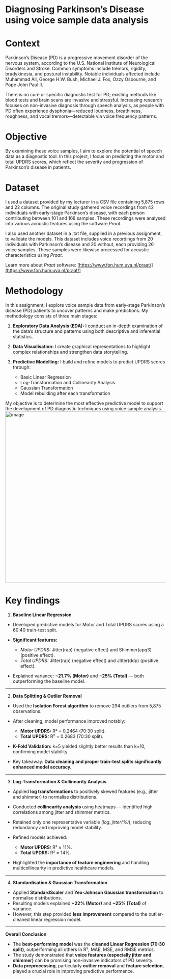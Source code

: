 # Diagnosing Parkinson’s Disease using voice sample data analysis
# Context
Parkinson’s Disease (PD) is a progressive movement disorder of the nervous system, according to the U.S. National Institute of Neurological Disorders and Stroke. Common symptoms include tremors, rigidity, bradykinesia, and postural instability. Notable individuals affected include Muhammad Ali, George H.W. Bush, Michael J. Fox, Ozzy Osbourne, and Pope John Paul II.

There is no cure or specific diagnostic test for PD; existing methods like blood tests and brain scans are invasive and stressful. Increasing research focuses on non-invasive diagnosis through speech analysis, as people with PD often experience dysphonia—reduced loudness, breathiness, roughness, and vocal tremors—detectable via voice frequency patterns.
# Objective
By examining these voice samples, I aim to explore the potential of speech data as a diagnostic tool. In this project, I focus on predicting the motor and total UPDRS scores, which reflect the severity and progression of Parkinson’s disease in patients.
# Dataset
I used a dataset provided by my lecturer in a CSV file containing 5,875 rows and 22 columns. The original study gathered voice recordings from 42 individuals with early-stage Parkinson’s disease, with each person contributing between 101 and 168 samples. These recordings were analysed into various acoustic features using the software *Praat*.

I also used another dataset in a .txt file, supplied in a previous assignment, to validate the models. This dataset includes voice recordings from 20 individuals with Parkinson’s disease and 20 without, each providing 26 voice samples. These samples were likewise processed for acoustic characteristics using *Praat*.

Learn more about *Praat* software: [https://www.fon.hum.uva.nl/praat/](https://www.fon.hum.uva.nl/praat/)
# Methodology
In this assignment, I explore voice sample data from early-stage Parkinson’s disease (PD) patients to uncover patterns and make predictions. My methodology consists of three main stages:

1. **Exploratory Data Analysis (EDA):** I conduct an in-depth examination of the data’s structure and patterns using both descriptive and inferential statistics.
2. **Data Visualisation:** I create graphical representations to highlight complex relationships and strengthen data storytelling.
3. **Predictive Modelling:** I build and refine models to predict UPDRS scores through:

   * Basic Linear Regression
   * Log-Transformation and Collinearity Analysis
   * Gaussian Transformation
   * Model rebuilding after each transformation

My objective is to determine the most effective predictive model to support the development of PD diagnostic techniques using voice sample analysis.
<img width="1023" height="538" alt="image" src="https://github.com/user-attachments/assets/65e8607d-d0a2-4416-8135-6b47e7cf4aa6" />

# Key findings

1. **Baseline Linear Regression**

* Developed predictive models for Motor and Total UPDRS scores using a 60:40 train-test split.
* **Significant features:**

  * *Motor UPDRS:* Jitter(rap) (negative effect) and Shimmer(apq3) (positive effect).
  * *Total UPDRS:* Jitter(rap) (negative effect) and Jitter(ddp) (positive effect).
* Explained variance: **~21.7% (Motor)** and **~25% (Total)** — both outperforming the baseline model.
---
2. **Data Splitting & Outlier Removal**

* Used the **Isolation Forest algorithm** to remove 294 outliers from 5,875 observations.
* After cleaning, model performance improved notably:

  * **Motor UPDRS:** R² = 0.2464 (70:30 split).
  * **Total UPDRS:** R² = 0.2683 (70:30 split).
* **K-Fold Validation:** k=5 yielded slightly better results than k=10, confirming model stability.
* Key takeaway: **Data cleaning and proper train-test splits significantly enhanced model accuracy.**
---
3. **Log-Transformation & Collinearity Analysis**

* Applied **log transformations** to positively skewed features (e.g., jitter and shimmer) to normalise distributions.
* Conducted **collinearity analysis** using heatmaps — identified high correlations among jitter and shimmer metrics.
* Retained only one representative variable (*log_jitter(%)*), reducing redundancy and improving model stability.
* Refined models achieved:

  * **Motor UPDRS:** R² ≈ 11%.
  * **Total UPDRS:** R² ≈ 14%.
* Highlighted the **importance of feature engineering** and handling multicollinearity in predictive healthcare models.

---
4. **Standardisation & Gaussian Transformation**

* Applied **StandardScaler** and **Yeo-Johnson Gaussian transformation** to normalise distributions.
* Resulting models explained **~22% (Motor)** and **~25% (Total)** of variance.
* However, this step provided **less improvement** compared to the outlier-cleaned linear regression model.

---
**Overall Conclusion**

* The **best-performing model** was the **cleaned Linear Regression (70:30 split)**, outperforming all others in R², MAE, MSE, and RMSE metrics.
* The study demonstrated that **voice features (especially jitter and shimmer)** can be promising non-invasive indicators of PD severity.
* **Data preprocessing**, particularly **outlier removal** and **feature selection**, played a crucial role in improving predictive performance.
